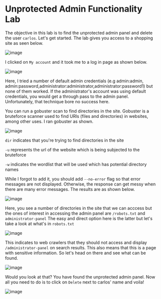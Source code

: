 # Unprotected Admin Functionality Lab
The objective in this lab is to find the unprotected admin panel and delete the user `carlos`. Let's get started.
The lab gives you access to a shopping site as seen below. 

![image](https://github.com/LadyCaldlow/LadyCaldlow.github.io/assets/162819648/201fec8c-646f-432c-a052-0dbd0945ba9b)

I clicked on `My account` and it took me to a log in page as shown below. 

![image](https://github.com/LadyCaldlow/LadyCaldlow.github.io/assets/162819648/ca3d3b37-4011-4db9-9ba9-d21713800b11)

Here, I tried a number of default admin credentials (e.g admin:admin, admin:password,administrator:administrator,administrator:password1) but none of them worked. If the administrator's account was using default credentials, you would get a through pass to the admin panel. Unfortunately, that technique bore no success here.

You can run a gobuster scan to find directories in the site. Gobuster is a bruteforce scanner used to find URIs (files and directories) in websites, among other uses. I ran gobuster as shown.

![image](https://github.com/LadyCaldlow/LadyCaldlow.github.io/assets/162819648/e30f6b96-e309-4d00-a3a2-54f9b821e5e1)

`dir` indicates that you're trying to find directories in the site

`-u` represents the url of the website which is being subjected to the bruteforce

`-w` indicates the wordlist that will be used which has potential directory names 

While I forgot to add it, you should add `--no-error` flag so that error messages are not displayed. Otherwise, the response can get messy when there are many error messages. 
The results are as shown below.

![image](https://github.com/LadyCaldlow/LadyCaldlow.github.io/assets/162819648/2a91b254-296b-4bd3-b54f-db129511ee34)

Here, you see a number of directories in the site that we can acccess but the ones of interest in accessing the admin panel are `/robots.txt` and `administrator-panel`
The easy and direct option here is the latter but let's take a look at what's in `robots.txt`

![image](https://github.com/LadyCaldlow/LadyCaldlow.github.io/assets/162819648/274658c5-4b46-4565-ab14-8cce4ee35532)

This indicates to web crawlers that they should not access and display `/administrator-panel` on search results. This also means that this is a page with sensitive information. So let's head on there and see what can be found.

![image](https://github.com/LadyCaldlow/LadyCaldlow.github.io/assets/162819648/142b14e9-ad7b-4a4f-a159-48b3d9304123)

Would you look at that? You have found the unprotected admin panel. Now all you need to do is to click on `Delete` next to carlos' name and voila!

![image](https://github.com/LadyCaldlow/LadyCaldlow.github.io/assets/162819648/6469e383-a3af-4570-8281-31421bdacbe6)
